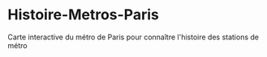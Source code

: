 # Histoire-Metros-Paris
Carte interactive du métro de Paris pour connaître l'histoire des stations de métro
